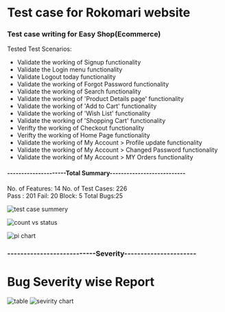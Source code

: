 # Test case for Rokomari website

### Test case writing for Easy Shop(Ecommerce)

Tested Test Scenarios:

- Validate the working of Signup functionality
- Validate the Login menu functionality
- Validate Logout today functionality
- Validate the working of Forgot Password functionality
- Validate the working of Search functionality
- Validate the working of 'Product Details page' functionality
- Validate the working of 'Add to Cart' functionality
- Validate the working of 'Wish List' functionality
- Validate the working of 'Shopping Cart' functionality
- Verifty the working of Checkout functionality
- Verifty the working of Home Page functionality
- Validate the working of My Account > Profile update functionality
- Validate the working of My Account > Changed Password functionality
- Validate the working of My Account > MY Orders functionality

#### ---------------------Total Summary---------------------------

No. of Features: 14 
No. of Test Cases: 226  
Pass : 201
Fail: 20
Block: 5
Total Bugs:25

![test case summery](https://user-images.githubusercontent.com/45961823/231945376-16ee3b6c-918f-44fb-86fc-3501a842f7fd.PNG)

![count vs status](https://user-images.githubusercontent.com/45961823/231945406-5a02adbb-2119-4701-88cc-c8082f07dcf8.PNG)

![pi chart](https://user-images.githubusercontent.com/45961823/231945430-67e2c72a-5c01-4fd8-b8f2-0f20cfbc8b95.PNG)

### ---------------------------Severity----------------------

# Bug Severity wise Report

![table](https://user-images.githubusercontent.com/45961823/231940585-c2e0a91e-db3e-4d70-8ac2-a29cda929ce1.PNG)
![sevirity chart](https://user-images.githubusercontent.com/45961823/231940640-fa6cd31b-dd1c-4d4d-99fa-ee8ba9073c28.PNG)
